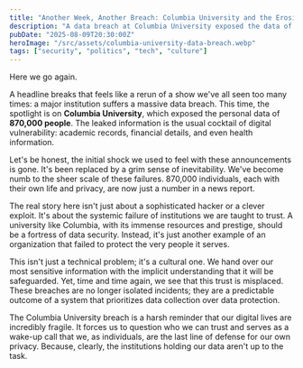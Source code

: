 ```yaml
---
title: "Another Week, Another Breach: Columbia University and the Erosion of Digital Trust"
description: "A data breach at Columbia University exposed the data of 870,000 people. But the real story isn't the hack—it's that we're no longer surprised. This is a symptom of a much larger disease."
pubDate: "2025-08-09T20:30:00Z"
heroImage: "/src/assets/columbia-university-data-breach.webp"
tags: ["security", "politics", "tech", "culture"]
---
```


Here we go again.

A headline breaks that feels like a rerun of a show we've all seen too many times: a major institution suffers a massive data breach. This time, the spotlight is on **Columbia University**, which exposed the personal data of **870,000 people**. The leaked information is the usual cocktail of digital vulnerability: academic records, financial details, and even health information.

Let's be honest, the initial shock we used to feel with these announcements is gone. It's been replaced by a grim sense of inevitability. We've become numb to the sheer scale of these failures. 870,000 individuals, each with their own life and privacy, are now just a number in a news report.

The real story here isn't just about a sophisticated hacker or a clever exploit. It's about the systemic failure of institutions we are taught to trust. A university like Columbia, with its immense resources and prestige, should be a fortress of data security. Instead, it's just another example of an organization that failed to protect the very people it serves.

This isn't just a technical problem; it's a cultural one. We hand over our most sensitive information with the implicit understanding that it will be safeguarded. Yet, time and time again, we see that this trust is misplaced. These breaches are no longer isolated incidents; they are a predictable outcome of a system that prioritizes data collection over data protection.

The Columbia University breach is a harsh reminder that our digital lives are incredibly fragile. It forces us to question who we can trust and serves as a wake-up call that we, as individuals, are the last line of defense for our own privacy. Because, clearly, the institutions holding our data aren't up to the task.

